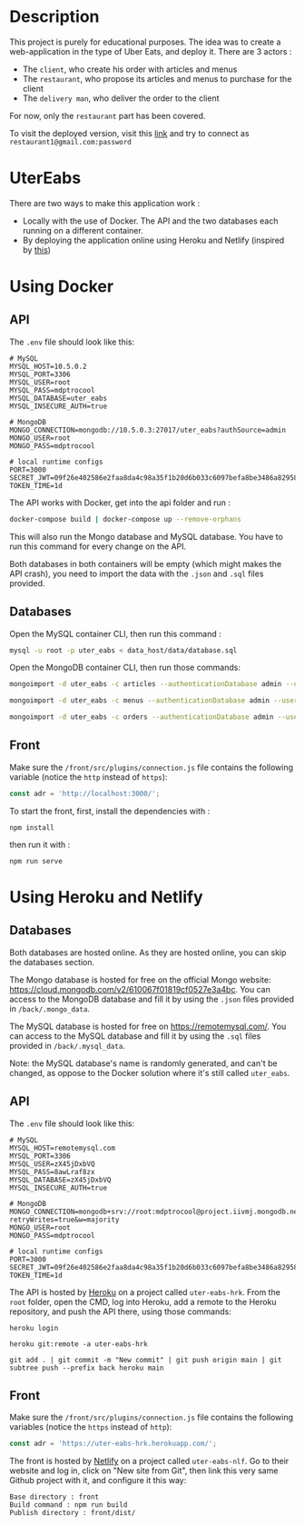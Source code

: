 # Description

This project is purely for educational purposes. The idea was to create a web-application in the type of Uber Eats, and deploy it. There are 3 actors :

* The `client`, who create his order with articles and menus
* The `restaurant`, who propose its articles and menus to purchase for the client
* The `delivery man`, who deliver the order to the client

For now, only the `restaurant` part has been covered.


To visit the deployed version, visit this [link](https://uter-eabs-nlf.netlify.app) and try to connect as `restaurant1@gmail.com:password`

# UterEabs

There are two ways to make this application work :

* Locally with the use of Docker. The API and the two databases each running on a different container.
* By deploying the application online  using Heroku and Netlify (inspired by [this](https://dev.to/stlnick/how-to-deploy-a-full-stack-mern-app-with-heroku-netlify-ncb))

# Using Docker

## API

The `.env` file should look like this:
```
# MySQL
MYSQL_HOST=10.5.0.2
MYSQL_PORT=3306
MYSQL_USER=root
MYSQL_PASS=mdptrocool
MYSQL_DATABASE=uter_eabs
MYSQL_INSECURE_AUTH=true

# MongoDB
MONGO_CONNECTION=mongodb://10.5.0.3:27017/uter_eabs?authSource=admin
MONGO_USER=root
MONGO_PASS=mdptrocool

# local runtime configs
PORT=3000
SECRET_JWT=09f26e402586e2faa8da4c98a35f1b20d6b033c6097befa8be3486a829587fe2f90a832bd3ff9d42710a4da095a2ce285b009f0c3730cd9b8e1af3eb84df6611
TOKEN_TIME=1d
```

The API works with Docker, get into the api folder and run :

```bash
docker-compose build | docker-compose up --remove-orphans
```
This will also run the Mongo database and MySQL database. You have to run this command for every change on the API.

Both databases in both containers will be empty (which might makes the API crash), you need to import the data with the `.json` and `.sql` files provided.

## Databases

Open the MySQL container CLI, then run this command :

```bash
mysql -u root -p uter_eabs < data_host/data/database.sql
```

Open the MongoDB container CLI, then run those commands:

```bash
mongoimport -d uter_eabs -c articles --authenticationDatabase admin --username root --password mdptrocool --file /data_host/data/articles.json  --jsonArray

mongoimport -d uter_eabs -c menus --authenticationDatabase admin --username root --password mdptrocool --file /data_host/data/menus.json  --jsonArray

mongoimport -d uter_eabs -c orders --authenticationDatabase admin --username root --password mdptrocool --file /data_host/data/orders.json  --jsonArray
```

## Front

Make sure the `/front/src/plugins/connection.js` file contains the following variable (notice the `http` instead of `https`):

```js
const adr = 'http://localhost:3000/';
```

To start the front, first, install the dependencies with :

```Node
npm install
```

then run it with :

```Node
npm run serve
```

# Using Heroku and Netlify

## Databases

Both databases are hosted online. As they are hosted online, you can skip the databases section.

The Mongo database is hosted for free on the official Mongo website: https://cloud.mongodb.com/v2/610067f01819cf0527e3a4bc. You can access to the MongoDB database and fill it by using the `.json` files provided in `/back/.mongo_data`.

The MySQL database is hosted for free on https://remotemysql.com/. You can access to the MySQL database and fill it by using the `.sql` files provided in `/back/.mysql_data`.

Note: the MySQL database's name is randomly generated, and can't be changed, as oppose to the Docker solution where it's still called `uter_eabs`.

## API

The `.env` file should look like this:
```
# MySQL
MYSQL_HOST=remotemysql.com
MYSQL_PORT=3306
MYSQL_USER=zX45jDxbVQ
MYSQL_PASS=8awLraf8zx
MYSQL_DATABASE=zX45jDxbVQ
MYSQL_INSECURE_AUTH=true

# MongoDB
MONGO_CONNECTION=mongodb+srv://root:mdptrocool@project.iivmj.mongodb.net/uter_eabs?retryWrites=true&w=majority
MONGO_USER=root
MONGO_PASS=mdptrocool

# local runtime configs
PORT=3000
SECRET_JWT=09f26e402586e2faa8da4c98a35f1b20d6b033c6097befa8be3486a829587fe2f90a832bd3ff9d42710a4da095a2ce285b009f0c3730cd9b8e1af3eb84df6611
TOKEN_TIME=1d
```

The API is hosted by [Heroku](https://dashboard.heroku.com/apps) on a project called `uter-eabs-hrk`. From the `root` folder, open the CMD, log into Heroku, add a remote to the Heroku repository, and push the API there, using those commands:

```
heroku login

heroku git:remote -a uter-eabs-hrk

git add . | git commit -m "New commit" | git push origin main | git subtree push --prefix back heroku main
```

## Front

Make sure the `/front/src/plugins/connection.js` file contains the following variables (notice the `https` instead of `http`):

```js
const adr = 'https://uter-eabs-hrk.herokuapp.com/';
```

The front is hosted by [Netlify](https://app.netlify.com/teams/gregoryhue/overview) on a project called `uter-eabs-nlf`. Go to their website and log in, click on "New site from Git", then link this very same Github project with it, and configure it this way:

```
Base directory : front
Build command : npm run build
Publish directory : front/dist/
```

